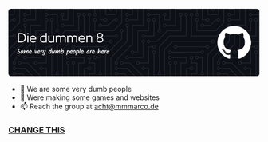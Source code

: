 ![Hello](./profile/header.png)

- 👀 We are some very dumb people
- 🌱 Were making some games and websites
- 📫 Reach the group at [acht@mmmarco.de](mailto:acht@mmmarco.de)


### [CHANGE THIS](https://changethis/)
<!---
i-like-trains-de/i-like-trains-de is a ✨ special ✨ repository because its `README.md` (this file) appears on your GitHub profile.
You can click the Preview link to take a look at your changes.
--->
